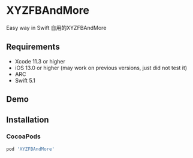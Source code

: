 




# XYZFBAndMore
Easy way in Swift
自用的XYZFBAndMore



## Requirements
* Xcode 11.3 or higher
* iOS 13.0 or higher (may work on previous versions, just did not test it)
* ARC
* Swift 5.1

## Demo



## Installation

### CocoaPods

``` ruby
pod 'XYZFBAndMore'
```
